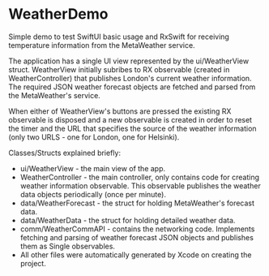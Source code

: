 # WeatherDemo
Simple demo to test SwiftUI basic usage and RxSwift for receiving temperature information from the MetaWeather service.

The application has a single UI view represented by the ui/WeatherView struct.
WeatherView initially subribes to RX observable (created in WeatherController) that publishes London's current weather information.
The required JSON weather forecast objects are fetched and parsed from the MetaWeather's service.

When either of WeatherView's buttons are pressed the existing RX observable is disposed and a new observable is created in order to reset the timer and the URL that specifies the source of the weather information (only two URLS - one for London, one for Helsinki).

Classes/Structs explained briefly:

* ui/WeatherView - the main view of the app.
* WeatherController - the main controller, only contains code for creating weather information observable.
                    This observable publishes the weather data objects periodically (once per minute).
* data/WeatherForecast - the struct for holding MetaWeather's forecast data.
* data/WeatherData - the struct for holding detailed weather data.
* comm/WeatherCommAPI - contains the networking code. Implements fetching and parsing of weather forecast JSON objects and
                      publishes them as Single observables.
* All other files were automatically generated by Xcode on creating the project.
                      
